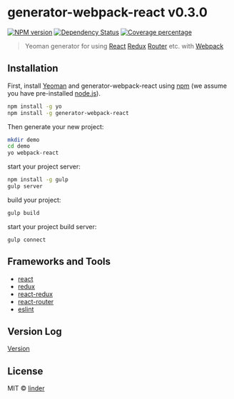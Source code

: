 # generator-webpack-react v0.3.0

[![NPM version][npm-image]][npm-url]
[![Dependency Status][daviddm-image]][daviddm-url] 
[![Coverage percentage][coveralls-image]][coveralls-url]

> Yeoman generator for using [React](http://facebook.github.io/react/) [Redux](http://redux.js.org/) 
[Router](https://github.com/reactjs/react-router) etc. with [Webpack](http://webpack.github.io/)

## Installation

First, install [Yeoman](http://yeoman.io) and generator-webpack-react using
[npm](https://www.npmjs.com/) (we assume you have pre-installed [node.js](https://nodejs.org/)).

```bash
npm install -g yo
npm install -g generator-webpack-react
```

Then generate your new project:

```bash
mkdir demo
cd demo
yo webpack-react
```

start your project server:

```bash
npm install -g gulp
gulp server
```

build your project:

```bash
gulp build
```

start your project build server:

```
gulp connect
```

## Frameworks and Tools

* [react](http://facebook.github.io/react/)
* [redux](http://redux.js.org/)
* [react-redux](https://github.com/reactjs/react-redux)
* [react-router](https://github.com/reactjs/react-router)
* [eslint](http://eslint.org/)

## Version Log

[Version](./VERSION.md)

## License

MIT © [linder](https://github.com/linder0209)

[npm-image]: https://badge.fury.io/js/generator-webpack-react.svg
[npm-url]: https://npmjs.org/package/generator-webpack-react
[daviddm-image]: https://david-dm.org/linder0209/generator-webpack-react.svg?theme=shields.io
[daviddm-url]: https://david-dm.org/linder0209/generator-webpack-react
[coveralls-image]: https://coveralls.io/repos/linder0209/generator-webpack-react/badge.svg
[coveralls-url]: https://coveralls.io/r/linder0209/generator-webpack-react
